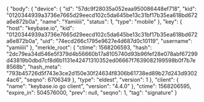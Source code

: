 {
  "body": {
    "device": {
      "id": "57dc9f28035a052eaa950086448ef718",
      "kid": "0120344939a3736e7665d29eecd102c5da645be13c31bf17b35ea618bd672a6e872b0a",
      "name": "Yamiiiii",
      "status": 1,
      "type": "mobile"
    },
    "key": {
      "host": "keybase.io",
      "kid": "0120344939a3736e7665d29eecd102c5da645be13c31bf17b35ea618bd672a6e872b0a",
      "uid": "74ecd266c1795e9627e4d687d0c10119",
      "username": "yamiiiii"
    },
    "merkle_root": {
      "ctime": 1568206593,
      "hash": "2dc79ea34d546e5f379d4b56660b17a8105740d93b96fef28e078abf67299d43819b0dbd7cf8d6b1131e42471310352ed06667f7639082199598b0f7b7e8568b",
      "hash_meta": "793b45726d5f743e3ce2d150e30f24634f8306b61738ed89b27d243d93024ac6",
      "seqno": 6706349
    },
    "type": "eldest",
    "version": 1
  },
  "client": {
    "name": "keybase.io go client",
    "version": "4.4.0"
  },
  "ctime": 1568206595,
  "expire_in": 504576000,
  "prev": null,
  "seqno": 1,
  "tag": "signature"
}